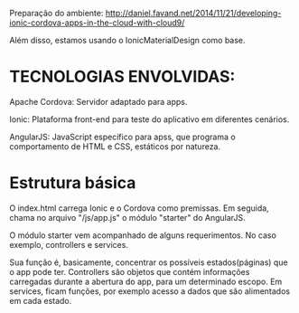 Preparação do ambiente: http://daniel.favand.net/2014/11/21/developing-ionic-cordova-apps-in-the-cloud-with-cloud9/

Além disso, estamos usando o IonicMaterialDesign como base.


<h1>TECNOLOGIAS ENVOLVIDAS:</h1>

Apache Cordova: Servidor adaptado para apps.

Ionic: Plataforma front-end para teste do aplicativo em diferentes cenários.

AngularJS: JavaScript específico para apss, que programa o comportamento de HTML e CSS, estáticos por natureza.

<h1>Estrutura básica</h1>

O index.html carrega Ionic e o Cordova como premissas. Em seguida, chama no arquivo "/js/app.js" o módulo "starter" do AngularJS. 

O módulo starter vem acompanhado de alguns requerimentos. No caso exemplo, controllers e services.

Sua função é, basicamente, concentrar os possíveis estados(páginas) que o app pode ter. Controllers são objetos que contém
informações carregadas durante a abertura do app, para um determinado escopo. Em services, ficam funções, por exemplo acesso
a dados que são alimentados em cada estado. 